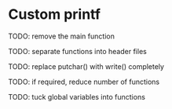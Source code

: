 # Custom printf

TODO: remove the main function

TODO: separate functions into header files

TODO: replace putchar() with write() completely

TODO: if required, reduce number of functions

TODO: tuck global variables into functions
